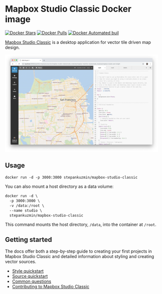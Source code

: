 # Mapbox Studio Classic Docker image

[![Docker Stars](https://img.shields.io/docker/stars/stepankuzmin/mapbox-studio-classic.svg)]()
[![Docker Pulls](https://img.shields.io/docker/pulls/stepankuzmin/mapbox-studio-classic.svg)]()
[![Docker Automated buil](https://img.shields.io/docker/automated/stepankuzmin/mapbox-studio-classic.svg)]()

[Mapbox Studio Classic](https://github.com/mapbox/mapbox-studio-classic) is a desktop application for vector tile driven map design.

![Screenshot](https://raw.githubusercontent.com/stepankuzmin/mapbox-studio-classic-docker/master/screenshot.png)

## Usage

```shell
docker run -d -p 3000:3000 stepankuzmin/mapbox-studio-classic
```

You can also mount a host directory as a data volume:

```shell
docker run -d \
  -p 3000:3000 \
  -v /data:/root \
  --name studio \
  stepankuzmin/mapbox-studio-classic
```

This command mounts the host directory, `/data`, into the container at `/root`.

## Getting started

The docs offer both a step-by-step guide to creating your first projects in Mapbox Studio Classic and detailed information about styling and creating vector sources.

- [Style quickstart](https://www.mapbox.com/help/style-quickstart/)
- [Source quickstart](https://www.mapbox.com/help/source-quickstart/)
- [Common questions](https://www.mapbox.com/help/studio-common-questions/)
- [Contributing to Mapbox Studio Classic](https://github.com/mapbox/mapbox-studio-classic/blob/mb-pages/CONTRIBUTING.md)
